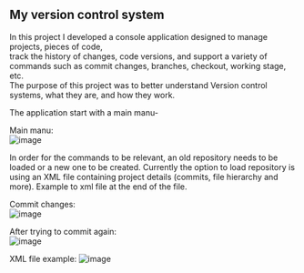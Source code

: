 ## **My version control system**

In this project I developed a console application designed to manage projects, pieces of code, </br>
track the history of changes, code versions, and support a variety of commands such as commit changes, branches, checkout, working stage, etc. </br>
The purpose of this project was to better understand Version control systems, what they are, and how they work. </br>

The application start with a main manu-

Main manu:</br>
![image](https://user-images.githubusercontent.com/48287470/105829335-ebdc9100-5fcc-11eb-9c87-b778af028220.png)


In order for the commands to be relevant, an old repository needs to be loaded or a new one to be created.
Currently the option to load repository is using an XML file containing project details (commits, file hierarchy and more).
Example to xml file at the end of the file.



Commit changes:</br>
![image](https://user-images.githubusercontent.com/48287470/105829373-f7c85300-5fcc-11eb-8fd5-42ec88225f17.png)


After trying to commit again:</br>
![image](https://user-images.githubusercontent.com/48287470/105829309-debfa200-5fcc-11eb-93fb-da532f429b76.png)



XML file example:
![image](https://user-images.githubusercontent.com/48287470/105830475-38749c00-5fce-11eb-88f7-21c71470a20b.png)
